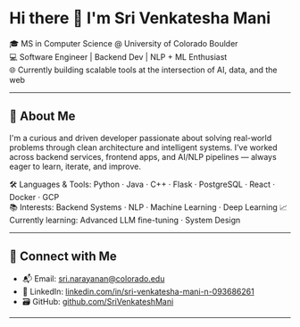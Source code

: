 # Hi there 👋 I'm Sri Venkatesha Mani

🎓 MS in Computer Science @ University of Colorado Boulder  
💻 Software Engineer | Backend Dev | NLP + ML Enthusiast  
🌐 Currently building scalable tools at the intersection of AI, data, and the web

---

## 🚀 About Me

I'm a curious and driven developer passionate about solving real-world problems through clean architecture and intelligent systems. I’ve worked across backend services, frontend apps, and AI/NLP pipelines — always eager to learn, iterate, and improve.

🛠️ Languages & Tools: Python · Java · C++ · Flask · PostgreSQL · React · Docker · GCP  
📚 Interests: Backend Systems · NLP · Machine Learning · Deep Learning 
📈 Currently learning: Advanced LLM fine-tuning · System Design

---

## 🔗 Connect with Me

- 📬 Email: sri.narayanan@colorado.edu  
- 💼 LinkedIn: [linkedin.com/in/sri-venkatesha-mani-n-093686261](https://www.linkedin.com/in/sri-venkatesha-mani-n-093686261/)    
- 🗃️ GitHub: [github.com/SriVenkateshMani](https://github.com/SriVenkateshMani)  

---
